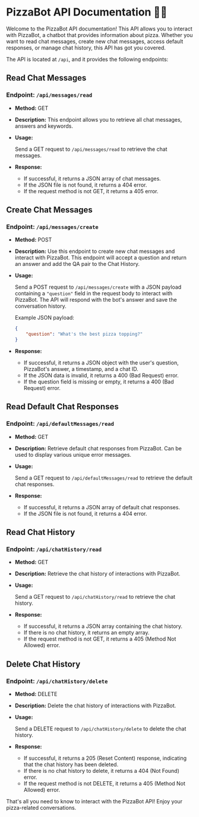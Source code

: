 
# PizzaBot API Documentation 🍕🤖

Welcome to the PizzaBot API documentation! This API allows you to interact with PizzaBot, a chatbot that provides information about pizza. Whether you want to read chat messages, create new chat messages, access default responses, or manage chat history, this API has got you covered.

The API is located at `/api`, and it provides the following endpoints:

## Read Chat Messages

### Endpoint: `/api/messages/read`

- **Method:** GET
- **Description:** This endpoint allows you to retrieve all chat messages, answers and keywords.
- **Usage:**

   Send a GET request to `/api/messages/read` to retrieve the chat messages.
   
- **Response:**
   - If successful, it returns a JSON array of chat messages.
   - If the JSON file is not found, it returns a 404 error.
   - If the request method is not GET, it returns a 405 error.

## Create Chat Messages

### Endpoint: `/api/messages/create`

- **Method:** POST
- **Description:** Use this endpoint to create new chat messages and interact with PizzaBot. This endpoint will accept a question and return an answer and add the QA pair to the Chat History.
- **Usage:**

   Send a POST request to `/api/messages/create` with a JSON payload containing a `"question"` field in the request body to interact with PizzaBot. The API will respond with the bot's answer and save the conversation history.

   Example JSON payload:
   ```json
   {
       "question": "What's the best pizza topping?"
   }

- **Response:**
   -  If successful, it returns a JSON object with the user's question, PizzaBot's answer, a timestamp, and a chat ID.
   - If the JSON data is invalid, it returns a 400 (Bad Request) error.
   - If the question field is missing or empty, it returns a 400 (Bad Request) error.

## Read Default Chat Responses

### Endpoint: `/api/defaultMessages/read`

-   **Method:** GET
    
-   **Description:** Retrieve default chat responses from PizzaBot. Can be used to display various unique error messages.
    
-   **Usage:**
    
    Send a GET request to `/api/defaultMessages/read` to retrieve the default chat responses.
    
-   **Response:**
    
    -   If successful, it returns a JSON array of default chat responses.
    -   If the JSON file is not found, it returns a 404 error.

## Read Chat History

### Endpoint: `/api/chatHistory/read`

-   **Method:** GET
    
-   **Description:** Retrieve the chat history of interactions with PizzaBot.
    
-   **Usage:**
    
    Send a GET request to `/api/chatHistory/read` to retrieve the chat history.
    
-   **Response:**
    
    -   If successful, it returns a JSON array containing the chat history.
    -   If there is no chat history, it returns an empty array.
    -   If the request method is not GET, it returns a 405 (Method Not Allowed) error.

## Delete Chat History

### Endpoint: `/api/chatHistory/delete`

-   **Method:** DELETE
    
-   **Description:** Delete the chat history of interactions with PizzaBot.
    
-   **Usage:**
    
    Send a DELETE request to `/api/chatHistory/delete` to delete the chat history.
    
-   **Response:**
    
    -   If successful, it returns a 205 (Reset Content) response, indicating that the chat history has been deleted.
    -   If there is no chat history to delete, it returns a 404 (Not Found) error.
    -   If the request method is not DELETE, it returns a 405 (Method Not Allowed) error.

That's all you need to know to interact with the PizzaBot API! Enjoy your pizza-related conversations.
